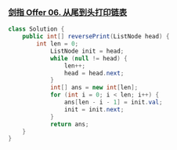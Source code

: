 ###  [剑指 Offer 06. 从尾到头打印链表](https://leetcode.cn/problems/cong-wei-dao-tou-da-yin-lian-biao-lcof/?envType=study-plan&id=lcof)

```java
class Solution {
    public int[] reversePrint(ListNode head) {
        int len = 0;
            ListNode init = head;
            while (null != head) {
                len++;
                head = head.next;
            }
            int[] ans = new int[len];
            for (int i = 0; i < len; i++) {
                ans[len - i - 1] = init.val;
                init = init.next;
            }
            return ans;
    }
}
```

